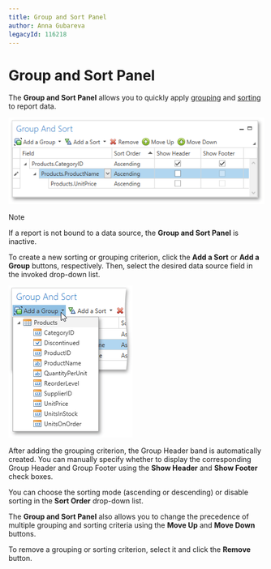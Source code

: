 ```yaml
---
title: Group and Sort Panel
author: Anna Gubareva
legacyId: 116218
---
```

# Group and Sort Panel
The **Group and Sort Panel** allows you to quickly apply [grouping](../creating-reports/shaping-data/grouping-data.md) and [sorting](../creating-reports/shaping-data/sorting-data.md) to report data. 

![WPFDesigner_GroupAndSortPanel](../../../../images/img121992.png)

> [!NOTE]
> If a report is not bound to a data source, the **Group and Sort Panel** is inactive.

To create a new sorting or grouping criterion, click the **Add a Sort** or **Add a Group** buttons, respectively. Then, select the desired data source field in the invoked drop-down list.

![WPFDesigner_ApplyingGrouping](../../../../images/img121994.png)

After adding the grouping criterion, the Group Header band is automatically created. You can manually specify whether to display the corresponding Group Header and Group Footer using the **Show Header** and **Show Footer** check boxes.

You can choose the sorting mode (ascending or descending) or disable sorting in the **Sort Order** drop-down list.

The **Group and Sort Panel** also allows you to change the precedence of multiple grouping and sorting criteria using the **Move Up** and **Move Down** buttons.

To remove a grouping or sorting criterion, select it and click the **Remove** button.